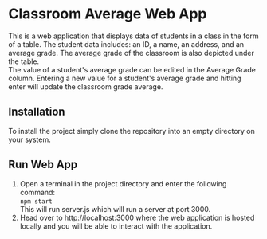 # Classroom Average Web App

This is a web application that displays data of students in a class in the form of a table. The student data includes: an ID, a name, an address, and an average grade. The average grade of the classroom is also depicted under the table. \
The value of a student's average grade can be edited in the Average Grade column. Entering a new value for a student's average grade and hitting enter will update the classroom grade average. 

## Installation
To install the project simply clone the repository into an empty directory on your system.

## Run Web App
1. Open a terminal in the project directory and enter the following command:\
`npm start`\
This will run server.js which will run a server at port 3000. 
2. Head over to http://localhost:3000 where the web application is hosted locally and you will be able to interact with the application.